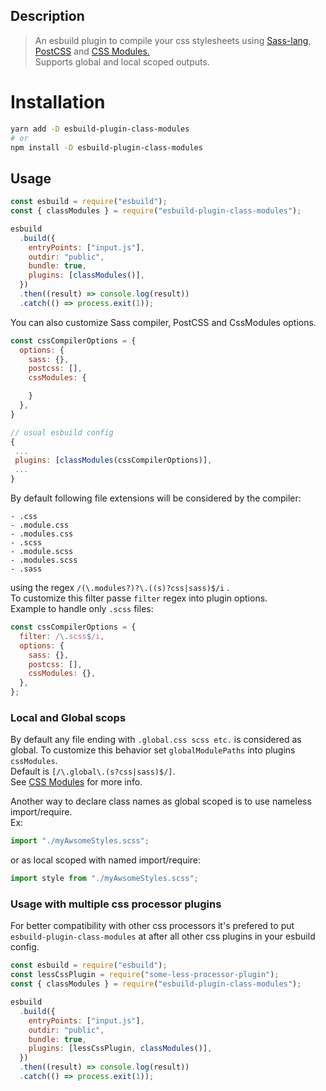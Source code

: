 ## Description

> An esbuild plugin to compile your css stylesheets using [Sass-lang](https://sass-lang.com/documentation/js-api/modules#compile), [PostCSS](https://postcss.org) and [CSS Modules.](https://github.com/css-modules/css-modules)  
> Supports global and local scoped outputs.

# Installation

```bash
yarn add -D esbuild-plugin-class-modules
# or
npm install -D esbuild-plugin-class-modules
```

## Usage

```js
const esbuild = require("esbuild");
const { classModules } = require("esbuild-plugin-class-modules");

esbuild
  .build({
    entryPoints: ["input.js"],
    outdir: "public",
    bundle: true,
    plugins: [classModules()],
  })
  .then((result) => console.log(result))
  .catch(() => process.exit(1));
```

You can also customize Sass compiler, PostCSS and CssModules options.

```js
const cssCompilerOptions = {
  options: {
    sass: {},
    postcss: [],
    cssModules: {

    }
  },
}

// usual esbuild config
{
 ...
 plugins: [classModules(cssCompilerOptions)],
 ...
}

```

By default following file extensions will be considered by the compiler:

    - .css
    - .module.css
    - .modules.css
    - .scss
    - .module.scss
    - .modules.scss
    - .sass

using the regex `/(\.modules?)?\.((s)?css|sass)$/i` .  
To customize this filter passe `filter` regex into plugin options.  
Example to handle only `.scss` files:

```javascript
const cssCompilerOptions = {
  filter: /\.scss$/i,
  options: {
    sass: {},
    postcss: [],
    cssModules: {},
  },
};
```

### Local and Global scops

By default any file ending with `.global.css scss etc.` is considered as global.
To customize this behavior set `globalModulePaths` into plugins `cssModules`.  
Default is `[/\.global\.(s?css|sass)$/]`.  
See [CSS Modules](https://github.com/css-modules/css-modules) for more info.

Another way to declare class names as global scoped is to use nameless import/require.  
Ex:

```javascript
import "./myAwsomeStyles.scss";
```

or as local scoped with named import/require:

```javascript
import style from "./myAwsomeStyles.scss";
```

### Usage with multiple css processor plugins

For better compatibility with other css processors it's prefered to put `esbuild-plugin-class-modules` at after all other css plugins in your esbuild config.

```js
const esbuild = require("esbuild");
const lessCssPlugin = require("some-less-processor-plugin");
const { classModules } = require("esbuild-plugin-class-modules");

esbuild
  .build({
    entryPoints: ["input.js"],
    outdir: "public",
    bundle: true,
    plugins: [lessCssPlugin, classModules()],
  })
  .then((result) => console.log(result))
  .catch(() => process.exit(1));
```
